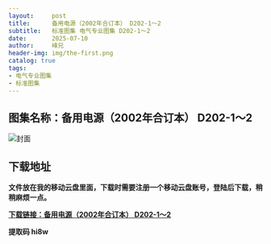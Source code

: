 ```yaml
---
layout:     post
title:      备用电源（2002年合订本） D202-1～2
subtitle:   标准图集 电气专业图集 D202-1～2
date:       2025-07-10
author:     峰兄
header-img: img/the-first.png
catalog: true
tags:
- 电气专业图集
- 标准图集
---
```

## 图集名称：备用电源（2002年合订本） D202-1～2
![封面](https://pic1.imgdb.cn/item/686f114e58cb8da5c899639d.jpg)


## 下载地址 ##
**文件放在我的移动云盘里面，下载时需要注册一个移动云盘账号，登陆后下载，稍稍麻烦一点。**  
  
[**下载链接：备用电源（2002年合订本） D202-1～2**](https://caiyun.139.com/w/i/2oxwByUkfd63n)


**提取码 hi8w**

